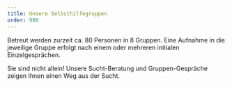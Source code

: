 ```yaml
---
title: Unsere Selbsthilfegruppen
order: 998
---
```


Betreut werden zurzeit ca. 80 Personen in 8 Gruppen. Eine Aufnahme in die jeweilige Gruppe erfolgt nach einem oder mehreren initialen Einzelgesprächen. 

Sie sind nicht allein! Unsere Sucht-Beratung und Gruppen-Gespräche zeigen Ihnen einen Weg aus der Sucht. 